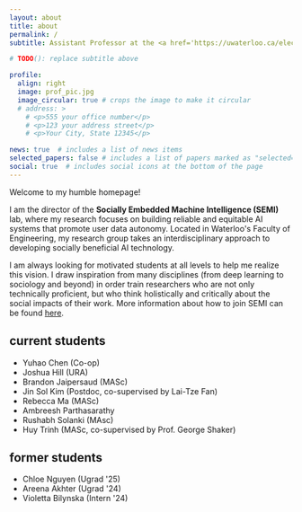 ```yaml
---
layout: about
title: about
permalink: /
subtitle: Assistant Professor at the <a href='https://uwaterloo.ca/electrical-computer-engineering/'>University of Waterloo</a>. Faculty Affiliate at <a href='https://vectorinstitute.ai/'>Vector Institute for Artificial Intelligence</a> and <a href='https://srinstitute.utoronto.ca/'>Schwartz Reisman Institute for Technology and Society</a>. 

# TODO(): replace subtitle above

profile:
  align: right
  image: prof_pic.jpg
  image_circular: true # crops the image to make it circular
  # address: >
    # <p>555 your office number</p>
    # <p>123 your address street</p>
    # <p>Your City, State 12345</p>

news: true  # includes a list of news items
selected_papers: false # includes a list of papers marked as "selected={true}"
social: true  # includes social icons at the bottom of the page
---
```


Welcome to my humble homepage!

I am the director of the **Socially Embedded Machine Intelligence (SEMI)** lab, where my research focuses on building reliable and equitable AI systems that promote user data autonomy.
Located in Waterloo's Faculty of Engineering, my research group takes an interdisciplinary approach to developing socially beneficial AI technology.

I am always looking for motivated students at all levels to help me realize this vision.
I draw inspiration from many disciplines (from deep learning to sociology and beyond) in order train researchers who are not only technically proficient, but who think holistically and critically about the social impacts of their work.
More information about how to join SEMI can be found [here](/join/).

## current students
* Yuhao Chen (Co-op)
* Joshua Hill (URA)
* Brandon Jaipersaud (MASc)
* Jin Sol Kim (Postdoc, co-supervised by Lai-Tze Fan)
* Rebecca Ma (MASc)
* Ambreesh Parthasarathy
* Rushabh Solanki (MAsc)
* Huy Trinh (MASc, co-supervised by Prof. George Shaker)

## former students
* Chloe Nguyen (Ugrad '25)
* Areena Akhter (Ugrad '24)
* Violetta Bilynska (Intern '24)
